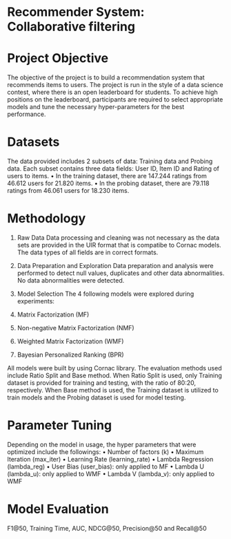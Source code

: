 # Recommender System: Collaborative filtering
 
# Project Objective
The objective of the project is to build a recommendation system that recommends items to users. The project is run in the style of a data science contest, where there is an open leaderboard for students. To achieve high positions on the leaderboard, participants are required to select appropriate models and tune the necessary hyper-parameters for the best performance. 

# Datasets
The data provided includes 2 subsets of data: Training data and Probing data. 
Each subset contains three data fields: User ID, Item ID and Rating of users to items. 
•	In the training dataset, there are 147.244 ratings from 46.612 users for 21.820 items. 
•	In the probing dataset, there are 79.118 ratings from 46.061 users for 18.230 items.

#	Methodology

1. Raw Data
Data processing and cleaning was not necessary as the data sets are provided in the UIR format that is compatibe to Cornac models. The data types of all fields are in correct formats.

2.	Data Preparation and Exploration
Data preparation and analysis were performed to detect null values, duplicates and other data abnormalities. No data abnormalities were detected. 

3.	Model Selection 
The 4 following models were explored during experiments:
   1.	Matrix Factorization (MF)
   2.	Non-negative Matrix Factorization (NMF)
   3.	Weighted Matrix Factorization (WMF)
   4.	Bayesian Personalized Ranking (BPR)

All models were built by using Cornac library. The evaluation methods used include Ratio Split and Base method. When Ratio Split is used, only Training dataset is provided for training and testing, with the ratio of 80:20, respectively. When Base method is used, the Training dataset is utilized to train models and the Probing dataset is used for model testing.

# Parameter Tuning
Depending on the model in usage, the hyper parameters that were optimized include the followings:
•	Number of factors (k)
•	Maximum Iteration (max_iter)
•	Learning Rate (learning_rate)
•	Lambda Regression (lambda_reg)
•	User Bias (user_bias): only applied to MF
•	Lambda U (lambda_u): only applied to WMF
•	Lambda V (lambda_v): only applied to WMF

# Model Evaluation
F1@50, Training Time, AUC, NDCG@50, Precision@50 and Recall@50 


